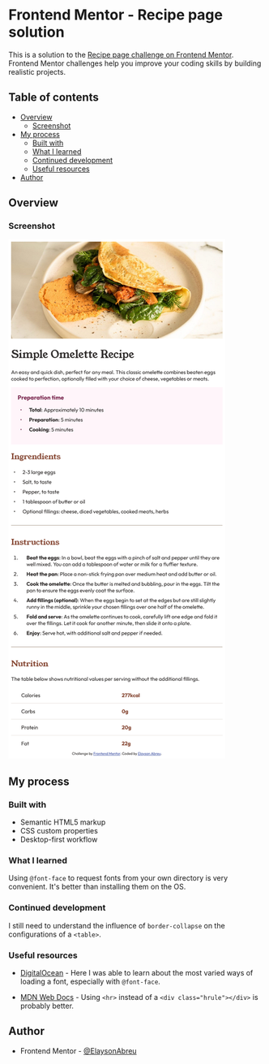 # Frontend Mentor - Recipe page solution

This is a solution to the [Recipe page challenge on Frontend Mentor](https://www.frontendmentor.io/challenges/recipe-page-KiTsR8QQKm). Frontend Mentor challenges help you improve your coding skills by building realistic projects. 

## Table of contents

- [Overview](#overview)
  - [Screenshot](#screenshot)
- [My process](#my-process)
  - [Built with](#built-with)
  - [What I learned](#what-i-learned)
  - [Continued development](#continued-development)
  - [Useful resources](#useful-resources)
- [Author](#author)

## Overview

### Screenshot

![Screenshot of Recipe page](./screenshot.png)

## My process

### Built with

- Semantic HTML5 markup
- CSS custom properties
- Desktop-first workflow

### What I learned

Using `@font-face` to request fonts from your own directory is very convenient. It's better than installing them on the OS.

### Continued development

I still need to understand the influence of `border-collapse` on the configurations of a `<table>`.

### Useful resources

- [DigitalOcean](https://www.digitalocean.com/community/tutorials/how-to-load-and-use-custom-fonts-with-css) - Here I was able to learn about the most varied ways of loading a font, especially with `@font-face`.

- [MDN Web Docs](https://developer.mozilla.org/pt-BR/docs/Web/HTML/Element/hr) - Using `<hr>` instead of a `<div class="hrule"></div>` is probably better.

## Author

- Frontend Mentor - [@ElaysonAbreu](https://www.frontendmentor.io/profile/elaysonabreu)
